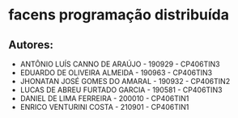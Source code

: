 # facens programação distribuída

## Autores:

- ANTÔNIO LUÍS CANNO DE ARAÚJO - 190929 - CP406TIN3
- EDUARDO DE OLIVEIRA ALMEIDA - 190963 - CP406TIN3
- JHONATAN JOSÉ GOMES DO AMARAL - 190932 - CP406TIN2
- LUCAS DE ABREU FURTADO GARCIA - 190581 - CP406TIN3
- DANIEL DE LIMA FERREIRA - 200010 - CP406TIN1
- ENRICO VENTURINI COSTA - 210901 - CP406TIN1
